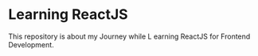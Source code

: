 # Learning ReactJS

This repository is about my Journey while L earning ReactJS for Frontend Development.


